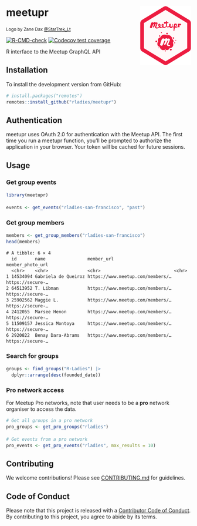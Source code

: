

<!-- README.md is generated from README.Rmd. Please edit the Rmd file -->

# meetupr <img src="man/figures/logo.png" align="right" alt="Meetupr hex logo by Zane Dax @StarTrek_Lt" width="138.5" />

<small>Logo by Zane Dax
[@StarTrek_Lt](https://mobile.twitter.com/startrek_lt)</small>

<!-- badges: start -->

[![R-CMD-check](https://github.com/rladies/meetupr/actions/workflows/R-CMD-check.yaml/badge.svg)](https://github.com/rladies/meetupr/actions/workflows/R-CMD-check.yaml)
[![Codecov test
coverage](https://codecov.io/gh/rladies/meetupr/graph/badge.svg)](https://app.codecov.io/gh/rladies/meetupr)
<!-- badges: end -->

R interface to the Meetup GraphQL API

## Installation

To install the development version from GitHub:

``` r
# install.packages("remotes")
remotes::install_github("rladies/meetupr")
```

## Authentication

meetupr uses OAuth 2.0 for authentication with the Meetup API. The first
time you run a meetupr function, you’ll be prompted to authorize the
application in your browser. Your token will be cached for future
sessions.

## Usage

### Get group events

``` r
library(meetupr)

events <- get_events("rladies-san-francisco", "past")
```

### Get group members

``` r
members <- get_group_members("rladies-san-francisco")
head(members)
```

    # A tibble: 6 × 4
      id       name                member_url                       member_photo_url
      <chr>    <chr>               <chr>                            <chr>           
    1 14534094 Gabriela de Queiroz https://www.meetup.com/members/… https://secure-…
    2 64513952 T. Libman           https://www.meetup.com/members/… https://secure-…
    3 25902562 Maggie L.           https://www.meetup.com/members/… https://secure-…
    4 2412055  Marsee Henon        https://www.meetup.com/members/… https://secure-…
    5 11509157 Jessica Montoya     https://www.meetup.com/members/… https://secure-…
    6 2920822  Benay Dara-Abrams   https://www.meetup.com/members/… https://secure-…

### Search for groups

``` r
groups <- find_groups("R-Ladies") |>
  dplyr::arrange(desc(founded_date))
```

### Pro network access

For Meetup Pro networks, note that user needs to be a **pro** network
organiser to access the data.

``` r
# Get all groups in a pro network
pro_groups <- get_pro_groups("rladies")

# Get events from a pro network
pro_events <- get_pro_events("rladies", max_results = 10)
```

## Contributing

We welcome contributions! Please see [CONTRIBUTING.md](CONTRIBUTING.md)
for guidelines.

## Code of Conduct

Please note that this project is released with a [Contributor Code of
Conduct](https://github.com/rladies/.github/blob/master/CODE_OF_CONDUCT.md).
By contributing to this project, you agree to abide by its terms.
